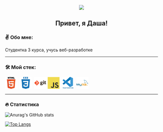 <div id="header" align="center">
  <img src="https://i.imgur.com/1g5ZFzU.gif" width="100"/>
  
   ## Привет, я Даша! 
</div>
  
### &#9996; Обо мне:
  
  Студентка 3 курса, учусь веб-разработке

---

  
### :hammer_and_wrench: Мой стек:

<div>
    <img src="https://github.com/devicons/devicon/blob/master/icons/html5/html5-original-wordmark.svg" title="HTML5" alt="HTML" width="40" height="40"/>&nbsp;
  <img src="https://github.com/devicons/devicon/blob/master/icons/css3/css3-plain-wordmark.svg"  title="CSS3" alt="CSS" width="40" height="40"/>&nbsp;
  <img src="https://github.com/devicons/devicon/blob/master/icons/git/git-original-wordmark.svg" title="Git" **alt="Git" width="40" height="40"/>
  <img src="https://github.com/devicons/devicon/blob/master/icons/javascript/javascript-original.svg" title="JavaScript"  alt="JavaScript" width="40" height="40"/>&nbsp;
    <img src="https://github.com/devicons/devicon/blob/master/icons/vscode/vscode-original-wordmark.svg" title="vscode" alt="vscode" width="40" height="40"/>&nbsp;
    <img src="https://github.com/devicons/devicon/blob/master/icons/mysql/mysql-original-wordmark.svg" title="MySQL"  alt="MySQL" width="40" height="40"/>&nbsp;
</div>

---
  
### :fire: Статистика

![Anurag's GitHub stats](https://github-readme-stats.vercel.app/api?username=edmosha&theme=buefy&show_icons=true&hide_border=true)

[![Top Langs](https://github-readme-stats.vercel.app/api/top-langs/?username=edmosha&layout=compact&theme=buefy&hide_border=true&border_radius=10)](https://github.com/anuraghazra/github-readme-stats)
